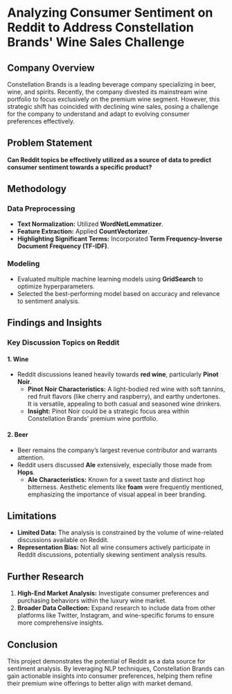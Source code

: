 # Analyzing Consumer Sentiment on Reddit to Address Constellation Brands' Wine Sales Challenge
## Company Overview
Constellation Brands is a leading beverage company specializing in beer, wine, and spirits. Recently, the company divested its mainstream wine portfolio to focus exclusively on the premium wine segment. However, this strategic shift has coincided with declining wine sales, posing a challenge for the company to understand and adapt to evolving consumer preferences effectively.
## Problem Statement
**Can Reddit topics be effectively utilized as a source of data to predict consumer sentiment towards a specific product?**
## Methodology
### Data Preprocessing
- **Text Normalization:** Utilized **WordNetLemmatizer**.
- **Feature Extraction:** Applied **CountVectorizer**.
- **Highlighting Significant Terms:** Incorporated **Term Frequency-Inverse Document Frequency (TF-IDF)**.
### Modeling
- Evaluated multiple machine learning models using **GridSearch** to optimize hyperparameters.
- Selected the best-performing model based on accuracy and relevance to sentiment analysis.
## Findings and Insights
### Key Discussion Topics on Reddit
#### 1. Wine
- Reddit discussions leaned heavily towards **red wine**, particularly **Pinot Noir**.
  - **Pinot Noir Characteristics:** A light-bodied red wine with soft tannins, red fruit flavors (like cherry and raspberry), and earthy undertones. It is versatile, appealing to both casual and seasoned wine drinkers.
  - **Insight:** Pinot Noir could be a strategic focus area within Constellation Brands’ premium wine portfolio.
#### 2. Beer
- Beer remains the company’s largest revenue contributor and warrants attention.
- Reddit users discussed **Ale** extensively, especially those made from **Hops**.
  - **Ale Characteristics:** Known for a sweet taste and distinct hop bitterness. Aesthetic elements like **foam** were frequently mentioned, emphasizing the importance of visual appeal in beer branding.
## Limitations
- **Limited Data:** The analysis is constrained by the volume of wine-related discussions available on Reddit.
- **Representation Bias:** Not all wine consumers actively participate in Reddit discussions, potentially skewing sentiment analysis results.
## Further Research
1. **High-End Market Analysis:** Investigate consumer preferences and purchasing behaviors within the luxury wine market.
2. **Broader Data Collection:** Expand research to include data from other platforms like Twitter, Instagram, and wine-specific forums to ensure more comprehensive insights.
## Conclusion
This project demonstrates the potential of Reddit as a data source for sentiment analysis. By leveraging NLP techniques, Constellation Brands can gain actionable insights into consumer preferences, helping them refine their premium wine offerings to better align with market demand.
